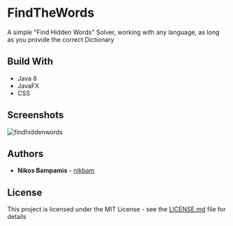 # FindTheWords

A simple "Find Hidden Words" Solver, working with any language, as long as you provide the correct Dictionary

## Build With

* Java 8
* JavaFX
* CSS

## Screenshots

![findhiddenwords](https://cloud.githubusercontent.com/assets/22759513/19279028/3cdec302-8fe8-11e6-9e82-a10c4b1721d0.png)

## Authors

* **Nikos Bampamis** - [nikbam](https://github.com/nikbam)

## License

This project is licensed under the MIT License - see the [LICENSE.md](LICENSE.md) file for details
